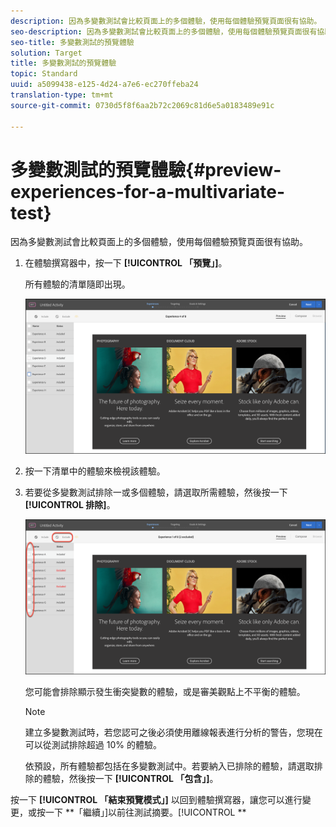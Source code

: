 ```yaml
---
description: 因為多變數測試會比較頁面上的多個體驗，使用每個體驗預覽頁面很有協助。
seo-description: 因為多變數測試會比較頁面上的多個體驗，使用每個體驗預覽頁面很有協助。
seo-title: 多變數測試的預覽體驗
solution: Target
title: 多變數測試的預覽體驗
topic: Standard
uuid: a5099438-e125-4d24-a7e6-ec270ffeba24
translation-type: tm+mt
source-git-commit: 0730d5f8f6aa2b72c2069c81d6e5a0183489e91c

---
```



# 多變數測試的預覽體驗{#preview-experiences-for-a-multivariate-test}

因為多變數測試會比較頁面上的多個體驗，使用每個體驗預覽頁面很有協助。

1. 在體驗撰寫器中，按一下 **[!UICONTROL 「預覽」]**。

   所有體驗的清單隨即出現。

   ![](assets/preview.png)

1. 按一下清單中的體驗來檢視該體驗。

1. 若要從多變數測試排除一或多個體驗，請選取所需體驗，然後按一下 **[!UICONTROL 排除]**。

   ![排除體驗](/help/c-activities/c-multivariate-testing/t-create-multivariate-test/assets/preview-mvt-exclude.png)

   您可能會排除顯示發生衝突變數的體驗，或是審美觀點上不平衡的體驗。

   >[!NOTE]
   >
   >建立多變數測試時，若您認可之後必須使用離線報表進行分析的警告，您現在可以從測試排除超過 10% 的體驗。

   依預設，所有體驗都包括在多變數測試中。若要納入已排除的體驗，請選取排除的體驗，然後按一下 **[!UICONTROL 「包含」]**。

按一下 **[!UICONTROL 「結束預覽模式」]** 以回到體驗撰寫器，讓您可以進行變更，或按一下 **「繼續」]以前往測試摘要。[!UICONTROL **

